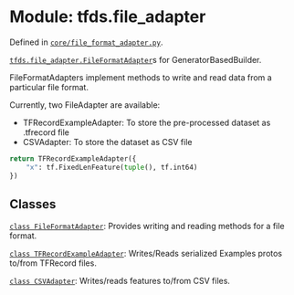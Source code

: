 <div itemscope itemtype="http://developers.google.com/ReferenceObject">
<meta itemprop="name" content="tfds.file_adapter" />
<meta itemprop="path" content="Stable" />
</div>

# Module: tfds.file_adapter



Defined in [`core/file_format_adapter.py`](https://github.com/tensorflow/datasets/tree/master/tensorflow_datasets/core/file_format_adapter.py).

<a href="../tfds/file_adapter/FileFormatAdapter.md"><code>tfds.file_adapter.FileFormatAdapter</code></a>s for GeneratorBasedBuilder.

FileFormatAdapters implement methods to write and read data from a
particular file format.

Currently, two FileAdapter are available:
 * TFRecordExampleAdapter: To store the pre-processed dataset as .tfrecord file
 * CSVAdapter: To store the dataset as CSV file

```python
return TFRecordExampleAdapter({
    "x": tf.FixedLenFeature(tuple(), tf.int64)
})
```

## Classes

[`class FileFormatAdapter`](../tfds/file_adapter/FileFormatAdapter.md): Provides writing and reading methods for a file format.

[`class TFRecordExampleAdapter`](../tfds/file_adapter/TFRecordExampleAdapter.md): Writes/Reads serialized Examples protos to/from TFRecord files.

[`class CSVAdapter`](../tfds/file_adapter/CSVAdapter.md): Writes/reads features to/from CSV files.

